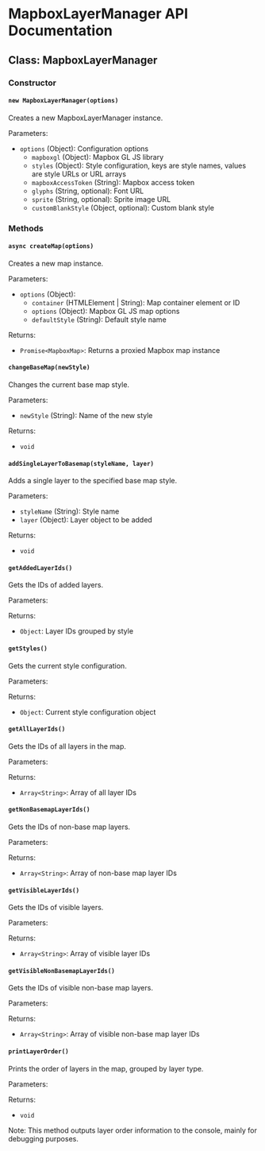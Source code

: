 # MapboxLayerManager API Documentation

## Class: MapboxLayerManager

### Constructor

#### `new MapboxLayerManager(options)`

Creates a new MapboxLayerManager instance.

Parameters:

- `options` (Object): Configuration options
  - `mapboxgl` (Object): Mapbox GL JS library
  - `styles` (Object): Style configuration, keys are style names, values are style URLs or URL arrays
  - `mapboxAccessToken` (String): Mapbox access token
  - `glyphs` (String, optional): Font URL
  - `sprite` (String, optional): Sprite image URL
  - `customBlankStyle` (Object, optional): Custom blank style

### Methods

#### `async createMap(options)`

Creates a new map instance.

Parameters:

- `options` (Object):
  - `container` (HTMLElement | String): Map container element or ID
  - `options` (Object): Mapbox GL JS map options
  - `defaultStyle` (String): Default style name

Returns:

- `Promise<MapboxMap>`: Returns a proxied Mapbox map instance

#### `changeBaseMap(newStyle)`

Changes the current base map style.

Parameters:

- `newStyle` (String): Name of the new style

Returns:

- `void`

#### `addSingleLayerToBasemap(styleName, layer)`

Adds a single layer to the specified base map style.

Parameters:

- `styleName` (String): Style name
- `layer` (Object): Layer object to be added

Returns:

- `void`

#### `getAddedLayerIds()`

Gets the IDs of added layers.

Parameters:

Returns:

- `Object`: Layer IDs grouped by style

#### `getStyles()`

Gets the current style configuration.

Parameters:

Returns:

- `Object`: Current style configuration object

#### `getAllLayerIds()`

Gets the IDs of all layers in the map.

Parameters:

Returns:

- `Array<String>`: Array of all layer IDs

#### `getNonBasemapLayerIds()`

Gets the IDs of non-base map layers.

Parameters:

Returns:

- `Array<String>`: Array of non-base map layer IDs

#### `getVisibleLayerIds()`

Gets the IDs of visible layers.

Parameters:

Returns:

- `Array<String>`: Array of visible layer IDs

#### `getVisibleNonBasemapLayerIds()`

Gets the IDs of visible non-base map layers.

Parameters:

Returns:

- `Array<String>`: Array of visible non-base map layer IDs

#### `printLayerOrder()`

Prints the order of layers in the map, grouped by layer type.

Parameters:

Returns:

- `void`

Note: This method outputs layer order information to the console, mainly for debugging purposes.
